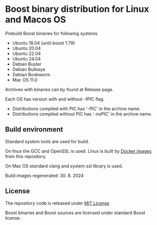 
# Boost binary distribution for Linux and Macos OS

Prebuild Boost binaries for following systems

- Ubuntu 18.04 (until boost 1.79)
- Ubuntu 20.04
- Ubuntu 22.04
- Ubuntu 24.04
- Debian Buster
- Debian Bullseye
- Debian Bookworm
- Mac OS 11.0

Archives with binaries can by found at Release page.

Each OS has version with and without -fPIC flag.

- Distributions compiled with PIC has '-PIC' in the archive name.
- Distributions compiled without PIC has '-noPIC' in the archive name.

## Build environment

Standard system tools are used for build.

On linux the GCC and OpenSSL is used. Linux is built by [Docker images](docker/) from this repository.

On Mac OS standard clang and system ssl library is used.

Build images regenerated: 30. 8. 2024 

## License

The repository code is released under [MIT License](LICENSE)

Boost binaries and Boost sources are licensed under standard Boost license.
